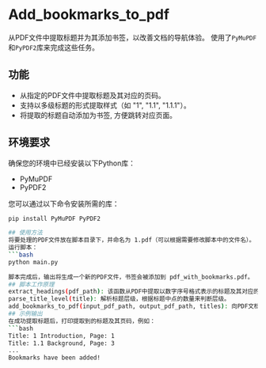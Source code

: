# Add_bookmarks_to_pdf

从PDF文件中提取标题并为其添加书签，以改善文档的导航体验。
使用了`PyMuPDF`和`PyPDF2`库来完成这些任务。

## 功能

- 从指定的PDF文件中提取标题及其对应的页码。
- 支持以多级标题的形式提取样式（如 "1", "1.1", "1.1.1"）。
- 将提取的标题自动添加为书签, 方便跳转对应页面。

## 环境要求

确保您的环境中已经安装以下Python库：

- PyMuPDF
- PyPDF2

您可以通过以下命令安装所需的库：

```bash
pip install PyMuPDF PyPDF2

## 使用方法
将要处理的PDF文件放在脚本目录下，并命名为 1.pdf（可以根据需要修改脚本中的文件名）。
运行脚本：
```bash
python main.py
 
脚本完成后，输出将生成一个新的PDF文件，书签会被添加到 pdf_with_bookmarks.pdf。
## 脚本工作原理
extract_headings(pdf_path): 该函数从PDF中提取以数字序号格式表示的标题及其对应的页码。
parse_title_level(title): 解析标题层级，根据标题中点的数量来判断层级。
add_bookmarks_to_pdf(input_pdf_path, output_pdf_path, titles): 向PDF文档中添加书签。
## 示例输出
在成功提取标题后，打印提取到的标题及其页码，例如：
```bash
Title: 1 Introduction, Page: 1
Title: 1.1 Background, Page: 3
...
Bookmarks have been added!
